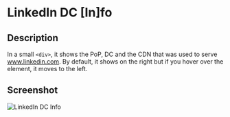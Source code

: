 # LinkedIn DC [In]fo

## Description

In a small `<div>`, it shows the PoP, DC and the CDN that was used to serve www.linkedin.com.
By default, it shows on the right but if you hover over the element, it moves to the left.

## Screenshot

![LinkedIn DC Info](http://i.imgur.com/x110Ejr.png)
